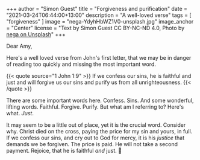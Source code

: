 +++
author = "Simon Guest"
title = "Forgiveness and purification"
date = "2021-03-24T06:44:00+13:00"
description = "A well-loved verse"
tags = [ "forgiveness" ]
image = "nega-YdyhHbWZ1V0-unsplash.jpg"
image_anchor = "Center"
license = "Text by Simon Guest CC BY-NC-ND 4.0, Photo by [nega on Unsplash](https://unsplash.com/photos/YdyhHbWZ1V0)"
+++

Dear Amy,

Here's a well loved verse from John's first letter, that we may be in danger of reading too quickly and missing the most important word.

{{< quote source="1 John 1:9" >}}
If we confess our sins, he is faithful and just and will forgive us our sins and purify us from all unrighteousness.
{{< /quote >}}

There are some important words here. Confess. Sins. And some wonderful, lifting words. Faithful. Forgive. Purify. But what am I referring to? Here's what. *Just*.

It may seem to be a little out of place, yet it is the crucial word. Consider why. Christ died on the cross, paying the price for my sin and yours, in full. If we confess our sins, and cry out to God for mercy, it is his *justice* that demands we be forgiven. The price is paid. He will not take a second payment. Rejoice, that he is faithful *and* just.
🙏
